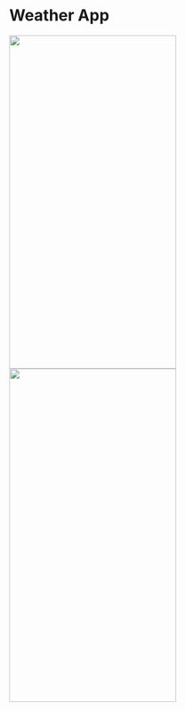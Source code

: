 # Weather App

<img src="https://github.com/MuhammadBilalEllahi/weather_app/assets/67937279/c8e9980c-0b59-47eb-bdd6-55f08f16897a" width=300 height=600>
<img src="https://github.com/MuhammadBilalEllahi/weather_app/assets/67937279/ff854c75-80f5-4c80-8f7b-d8d43aeb04a5" width=300 height=600>


